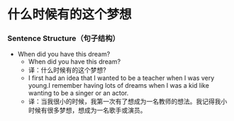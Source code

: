 # 什么时候有的这个梦想

### Sentence Structure（句子结构）

- When did you have this dream?
  - When did you have this dream?
  - 译：什么时候有的这个梦想?
  - I first had an idea that I wanted to be a teacher when I was very young.I remember having lots of dreams when I was a kid like wanting to be a singer or an actor.
  - 译：当我很小的时候，我第一次有了想成为一名教师的想法。我记得我小时候有很多梦想，想成为一名歌手或演员。
